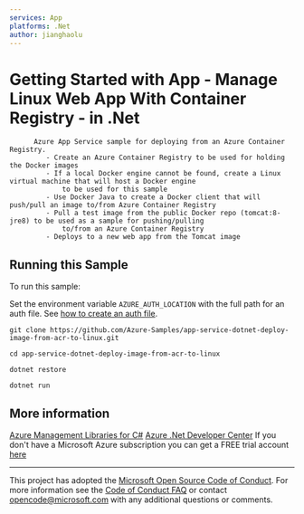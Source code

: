 ```yaml
---
services: App
platforms: .Net
author: jianghaolu
---
```


# Getting Started with App - Manage Linux Web App With Container Registry - in .Net #

          Azure App Service sample for deploying from an Azure Container Registry.
             - Create an Azure Container Registry to be used for holding the Docker images
             - If a local Docker engine cannot be found, create a Linux virtual machine that will host a Docker engine
                 to be used for this sample
             - Use Docker Java to create a Docker client that will push/pull an image to/from Azure Container Registry
             - Pull a test image from the public Docker repo (tomcat:8-jre8) to be used as a sample for pushing/pulling
                 to/from an Azure Container Registry
             - Deploys to a new web app from the Tomcat image


## Running this Sample ##

To run this sample:

Set the environment variable `AZURE_AUTH_LOCATION` with the full path for an auth file. See [how to create an auth file](https://github.com/Azure/azure-sdk-for-net/blob/Fluent/AUTH.md).

    git clone https://github.com/Azure-Samples/app-service-dotnet-deploy-image-from-acr-to-linux.git

    cd app-service-dotnet-deploy-image-from-acr-to-linux

    dotnet restore

    dotnet run

## More information ##

[Azure Management Libraries for C#](https://github.com/Azure/azure-sdk-for-net/tree/Fluent)
[Azure .Net Developer Center](https://azure.microsoft.com/en-us/develop/net/)
If you don't have a Microsoft Azure subscription you can get a FREE trial account [here](http://go.microsoft.com/fwlink/?LinkId=330212)

---

This project has adopted the [Microsoft Open Source Code of Conduct](https://opensource.microsoft.com/codeofconduct/). For more information see the [Code of Conduct FAQ](https://opensource.microsoft.com/codeofconduct/faq/) or contact [opencode@microsoft.com](mailto:opencode@microsoft.com) with any additional questions or comments.